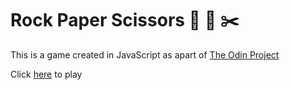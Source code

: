 # Rock Paper Scissors  👊 📄 ✂️
This is a game created in JavaScript  as apart of [The Odin Project](https://www.theodinproject.com/courses/web-development-101/lessons/rock-paper-scissors "The Odin Project")

Click [here](https://rw-ye.github.io/rock-paper-scissors/game.html "here") to play
